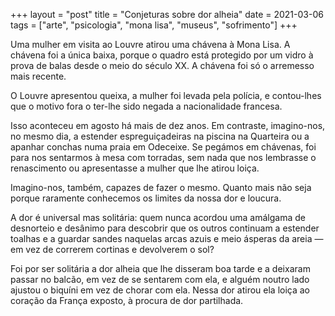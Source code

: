 +++
layout = "post"
title = "Conjeturas sobre dor alheia"
date = 2021-03-06
tags = ["arte", "psicologia", "mona lisa", "museus", "sofrimento"]
+++

Uma mulher em visita ao Louvre atirou uma chávena à Mona Lisa. A chávena foi a única baixa, porque o quadro está protegido por um vidro à prova de balas desde o meio do século XX. A chávena foi só o arremesso mais recente.

O Louvre apresentou queixa, a mulher foi levada pela polícia, e contou-lhes que o motivo fora o ter-lhe sido negada a nacionalidade francesa.

Isso aconteceu em agosto há mais de dez anos. Em contraste, imagino-nos, no mesmo dia, a estender espreguiçadeiras na piscina na Quarteira ou a apanhar conchas numa praia em Odeceixe. Se pegámos em chávenas, foi para nos sentarmos à mesa com torradas, sem nada que nos lembrasse o renascimento ou apresentasse a mulher que lhe atirou loiça.

Imagino-nos, também, capazes de fazer o mesmo. Quanto mais não seja porque raramente conhecemos os limites da nossa dor e loucura.

A dor é universal mas solitária: quem nunca acordou uma amálgama de desnorteio e desânimo para descobrir que os outros continuam a estender toalhas e a guardar sandes naquelas arcas azuis e meio ásperas da areia — em vez de correrem cortinas e devolverem o sol?

Foi por ser solitária a dor alheia que lhe disseram boa tarde e a deixaram passar no balcão, em vez de se sentarem com ela, e alguém noutro lado ajustou o biquíni em vez de chorar com ela. Nessa dor atirou ela loiça ao coração da França exposto, à procura de dor partilhada.
